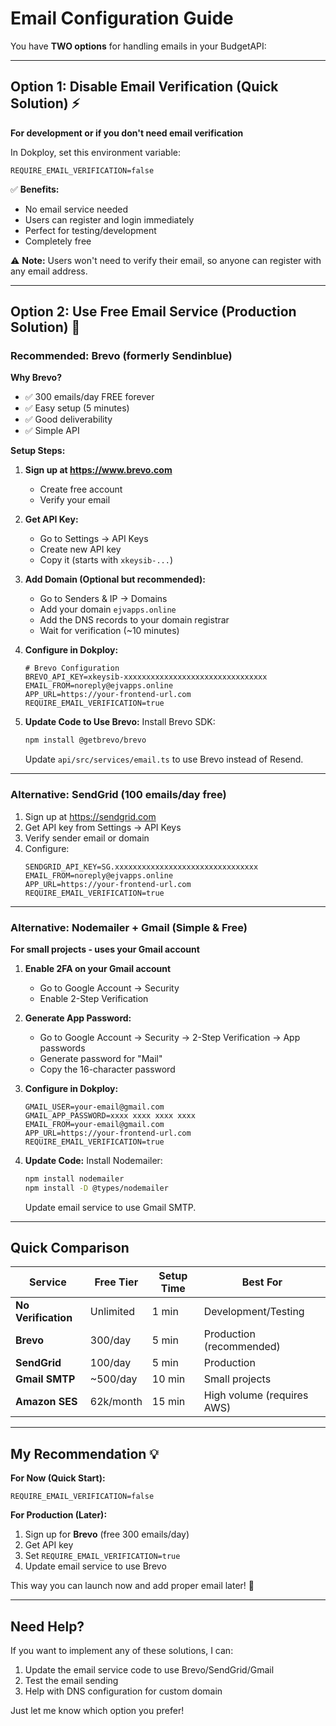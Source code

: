 # Email Configuration Guide

You have **TWO options** for handling emails in your BudgetAPI:

---

## Option 1: Disable Email Verification (Quick Solution) ⚡

**For development or if you don't need email verification**

In Dokploy, set this environment variable:
```env
REQUIRE_EMAIL_VERIFICATION=false
```

✅ **Benefits:**
- No email service needed
- Users can register and login immediately
- Perfect for testing/development
- Completely free

⚠️ **Note:** Users won't need to verify their email, so anyone can register with any email address.

---

## Option 2: Use Free Email Service (Production Solution) 📧

### Recommended: Brevo (formerly Sendinblue)

**Why Brevo?**
- ✅ 300 emails/day FREE forever
- ✅ Easy setup (5 minutes)
- ✅ Good deliverability
- ✅ Simple API

**Setup Steps:**

1. **Sign up at https://www.brevo.com**
   - Create free account
   - Verify your email

2. **Get API Key:**
   - Go to Settings → API Keys
   - Create new API key
   - Copy it (starts with `xkeysib-...`)

3. **Add Domain (Optional but recommended):**
   - Go to Senders & IP → Domains
   - Add your domain `ejvapps.online`
   - Add the DNS records to your domain registrar
   - Wait for verification (~10 minutes)

4. **Configure in Dokploy:**
   ```env
   # Brevo Configuration
   BREVO_API_KEY=xkeysib-xxxxxxxxxxxxxxxxxxxxxxxxxxxxxxxx
   EMAIL_FROM=noreply@ejvapps.online
   APP_URL=https://your-frontend-url.com
   REQUIRE_EMAIL_VERIFICATION=true
   ```

5. **Update Code to Use Brevo:**
   Install Brevo SDK:
   ```bash
   npm install @getbrevo/brevo
   ```

   Update `api/src/services/email.ts` to use Brevo instead of Resend.

---

### Alternative: SendGrid (100 emails/day free)

1. Sign up at https://sendgrid.com
2. Get API key from Settings → API Keys
3. Verify sender email or domain
4. Configure:
   ```env
   SENDGRID_API_KEY=SG.xxxxxxxxxxxxxxxxxxxxxxxxxxxxxxxx
   EMAIL_FROM=noreply@ejvapps.online
   APP_URL=https://your-frontend-url.com
   REQUIRE_EMAIL_VERIFICATION=true
   ```

---

### Alternative: Nodemailer + Gmail (Simple & Free)

**For small projects - uses your Gmail account**

1. **Enable 2FA on your Gmail account**
   - Go to Google Account → Security
   - Enable 2-Step Verification

2. **Generate App Password:**
   - Go to Google Account → Security → 2-Step Verification → App passwords
   - Generate password for "Mail"
   - Copy the 16-character password

3. **Configure in Dokploy:**
   ```env
   GMAIL_USER=your-email@gmail.com
   GMAIL_APP_PASSWORD=xxxx xxxx xxxx xxxx
   EMAIL_FROM=your-email@gmail.com
   APP_URL=https://your-frontend-url.com
   REQUIRE_EMAIL_VERIFICATION=true
   ```

4. **Update Code:**
   Install Nodemailer:
   ```bash
   npm install nodemailer
   npm install -D @types/nodemailer
   ```

   Update email service to use Gmail SMTP.

---

## Quick Comparison

| Service | Free Tier | Setup Time | Best For |
|---------|-----------|------------|----------|
| **No Verification** | Unlimited | 1 min | Development/Testing |
| **Brevo** | 300/day | 5 min | Production (recommended) |
| **SendGrid** | 100/day | 5 min | Production |
| **Gmail SMTP** | ~500/day | 10 min | Small projects |
| **Amazon SES** | 62k/month | 15 min | High volume (requires AWS) |

---

## My Recommendation 💡

**For Now (Quick Start):**
```env
REQUIRE_EMAIL_VERIFICATION=false
```

**For Production (Later):**
1. Sign up for **Brevo** (free 300 emails/day)
2. Get API key
3. Set `REQUIRE_EMAIL_VERIFICATION=true`
4. Update email service to use Brevo

This way you can launch now and add proper email later! 🚀

---

## Need Help?

If you want to implement any of these solutions, I can:
1. Update the email service code to use Brevo/SendGrid/Gmail
2. Test the email sending
3. Help with DNS configuration for custom domain

Just let me know which option you prefer!


